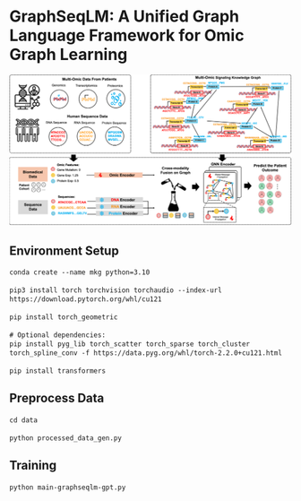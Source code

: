 # GraphSeqLM: A Unified Graph Language Framework for Omic Graph Learning

![Figure1](./figures/F1.png)

## Environment Setup
```
conda create --name mkg python=3.10

pip3 install torch torchvision torchaudio --index-url https://download.pytorch.org/whl/cu121

pip install torch_geometric

# Optional dependencies:
pip install pyg_lib torch_scatter torch_sparse torch_cluster torch_spline_conv -f https://data.pyg.org/whl/torch-2.2.0+cu121.html

pip install transformers
```

## Preprocess Data
```
cd data

python processed_data_gen.py
```

## Training
```
python main-graphseqlm-gpt.py
```
